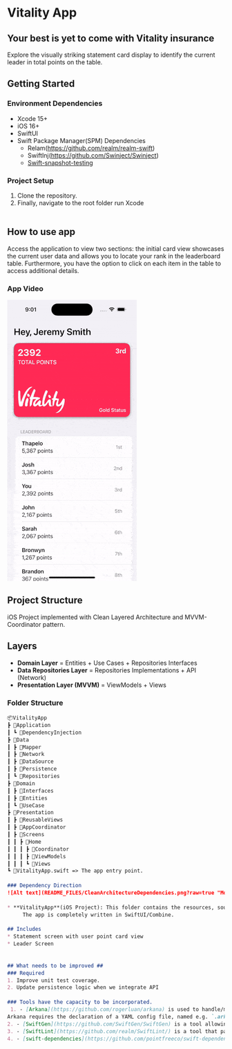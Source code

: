 # Vitality App
## Your best is yet to come with Vitality insurance
Explore the visually striking statement card display to identify the current leader in total points on the table.

## Getting Started
### Environment Dependencies
- Xcode 15+
- iOS 16+
- SwiftUI
- Swift Package Manager(SPM) Dependencies
	- Relam(https://github.com/realm/realm-swift)
	- SwiftInj(https://github.com/Swinject/Swinject)
	- [Swift-snapshot-testing](https://github.com/pointfreeco/swift-snapshot-testing)

  
### Project Setup
1. Clone the repository.
2. Finally, navigate to the root folder run Xcode
<br><br>

## How to use app
Access the application to view two sections: the initial card view showcases the current user data and allows you to locate your rank in the leaderboard table. Furthermore, you have the option to click on each item in the table to access additional details.

### App Video
![Alt text](README_FILES/App.gif?raw=true "Vitality App")

## Project Structure
iOS Project implemented with Clean Layered Architecture and MVVM-Coordinator pattern. 

## Layers
* **Domain Layer** = Entities + Use Cases + Repositories Interfaces
* **Data Repositories Layer** = Repositories Implementations + API (Network)
* **Presentation Layer (MVVM)** = ViewModels + Views

### Folder Structure

```markdown
📦VitalityApp
┣ 📂Application
┃ ┗ 📂DependencyInjection
┣ 📂Data
┃ ┣ 📂Mapper
┃ ┣ 📂Network
┃ ┣ 📂DataSource
┃ ┣ 📂Persistence
┃ ┗ 📂Repositories
┣ 📂Domain
┃ ┣ 📂Interfaces
┃ ┣ 📂Entities
┃ ┗ 📂UseCase
┣ 📂Presentation
┃ ┣ 📂ReusableViews
┃ ┣ 📂AppCoordinator
┃ ┣ 📂Screens
┃ ┃ ┣ 📂Home
┃ ┃ ┃ ┣ 📂Coordinator
┃ ┃ ┃ ┣ 📂ViewModels
┃ ┃ ┃ ┗ 📂Views
┗ 📜VitalityApp.swift => The app entry point.

### Dependency Direction
![Alt text](README_FILES/CleanArchitectureDependencies.png?raw=true "Modules Dependencies")

* **VitalityApp**(iOS Project): This folder contains the resources, source files and all other miscellaneous files to build the iOS project. This folder is further branched into:
	 The app is completely written in SwiftUI/Combine.
	 
## Includes
* Statement screen with user point card view
* Leader Screen


## What needs to be improved ##
### Required
1. Improve unit test coverage.
2. Update persistence logic when we integrate API

### Tools have the capacity to be incorporated.
 1. - [Arkana](https://github.com/rogerluan/arkana) is used to handle/manage/store project keys secretely.
Arkana requires the declaration of a YAML config file, named e.g. `.arkana.yml` that lists the keys (names) and an `.env` (e.g. `.env.arkana`) file that stores the values for the keys stored in the YAML file. Since the `.env.arkana` file contains the actual values of the secrets, it should be stored locally and never be checked-in to the repository (It has already been added to `.gitignore`).
2. - [SwiftGen](https://github.com/SwiftGen/SwiftGen) is a tool allowing to parse the app's various assets (including but not limited to xibs, storyboards, fonts, assets library, strings file, etc). This app is built to use SwiftGen to generate 3 kinds of compile-time constants related to:
3. - [SwiftLint](https://github.com/realm/SwiftLint/) is a tool that parses `swift` files, and output warnings when a code-smell is identified. Sometimes, SwiftLint outputs warnings for desired code, and in these cases the warnings may be disabled in code.
4. - [swift-dependencies](https://github.com/pointfreeco/swift-dependencies) A dependency management library inspired by SwiftUI's "environment. this will be the better alternative for swiftinj".  
